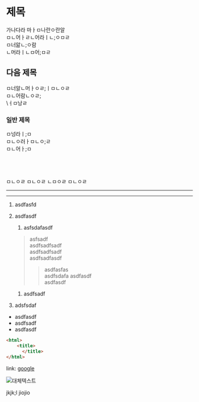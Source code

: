# 제목

가나다라 마ㅏㅁ나란ㅇ란알  
ㅁㄴ어ㅏㄹㄴ어라ㅣㄴ;ㅇㅁㄹ  
ㅁ너앎ㄴ;ㅇ람  
ㄴ머라ㅣㄴㅁ어;ㅁㄹ

## 다음 제목

ㅁ너알ㄴ머ㅏㅇㄹ;ㅣㅁㄴㅇㄹ  
ㅁㄴ어람ㄴㅇㄹ;  
\ㅓㅁ낭ㄹ  

### 일반 제목

ㅁ넝라ㅣ;ㅁ  
ㅁㄴㅇ러ㅏㅁㄴㅇ;ㄹ  
ㅁㄴ어ㅏ;ㅁ  
<br/>
<br/>
<br/>
<br/>
ㅁㄴㅇㄹ
ㅁㄴㅇㄹ
ㄴㅁㅇㄹ
ㅁㄴㅇㄹ  

---
---

1. asdfasfd  
1. asdfasdf
    1. asfsdafasdf
    > asfsadf  
    asdfsadfsadf  
    asdfsadfsadf  
    asdfsadfasdf
    >> asdfasfas  
    asdfsdafa
    asdfasdf  
    asdfasdf  
    1. asdfsadf

1. adsfsdaf

- asdfasdf
- asdfsadf
- asdfasdf

```html
<html>
    <title>
      </title>
</html>
```


link: [google](www.google.com "go goo")




[googlelink]: https://google.com "Go google"



![대체텍스트](https://s.pstatic.net/static/www/img/uit/sp_main_dba1af.png)


jkjk;l
jiojio






